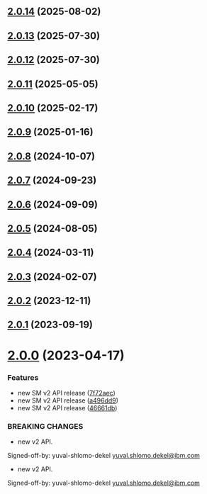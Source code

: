 ## [2.0.14](https://github.com/IBM/secrets-manager-go-sdk/compare/v2.0.13...v2.0.14) (2025-08-02)

## [2.0.13](https://github.com/IBM/secrets-manager-go-sdk/compare/v2.0.12...v2.0.13) (2025-07-30)

## [2.0.12](https://github.com/IBM/secrets-manager-go-sdk/compare/v2.0.11...v2.0.12) (2025-07-30)

## [2.0.11](https://github.com/IBM/secrets-manager-go-sdk/compare/v2.0.10...v2.0.11) (2025-05-05)

## [2.0.10](https://github.com/IBM/secrets-manager-go-sdk/compare/v2.0.9...v2.0.10) (2025-02-17)

## [2.0.9](https://github.com/IBM/secrets-manager-go-sdk/compare/v2.0.8...v2.0.9) (2025-01-16)

## [2.0.8](https://github.com/IBM/secrets-manager-go-sdk/compare/v2.0.7...v2.0.8) (2024-10-07)

## [2.0.7](https://github.com/IBM/secrets-manager-go-sdk/compare/v2.0.6...v2.0.7) (2024-09-23)

## [2.0.6](https://github.com/IBM/secrets-manager-go-sdk/compare/v2.0.5...v2.0.6) (2024-09-09)

## [2.0.5](https://github.com/IBM/secrets-manager-go-sdk/compare/v2.0.4...v2.0.5) (2024-08-05)

## [2.0.4](https://github.com/IBM/secrets-manager-go-sdk/compare/v2.0.3...v2.0.4) (2024-03-11)

## [2.0.3](https://github.com/IBM/secrets-manager-go-sdk/compare/v2.0.2...v2.0.3) (2024-02-07)

## [2.0.2](https://github.com/IBM/secrets-manager-go-sdk/compare/v2.0.1...v2.0.2) (2023-12-11)

## [2.0.1](https://github.com/IBM/secrets-manager-go-sdk/compare/v2.0.0...v2.0.1) (2023-09-19)

# [2.0.0](https://github.com/IBM/secrets-manager-go-sdk/compare/v1.0.50...v2.0.0) (2023-04-17)


### Features

* new SM v2 API release ([7f72aec](https://github.com/IBM/secrets-manager-go-sdk/commit/7f72aec81db6350ff22853aab5bd56f91eb13fcd))
* new SM v2 API release ([a496dd9](https://github.com/IBM/secrets-manager-go-sdk/commit/a496dd93488bdcb4021abf5fe0e9ae78b623b367))
* new SM v2 API release ([46661db](https://github.com/IBM/secrets-manager-go-sdk/commit/46661db51c6706e51bd9f5cdde3c44c001ffbc27))


### BREAKING CHANGES

* new v2 API.

Signed-off-by: yuval-shlomo-dekel <yuval.shlomo.dekel@ibm.com>
* new v2 API.

Signed-off-by: yuval-shlomo-dekel <yuval.shlomo.dekel@ibm.com>

